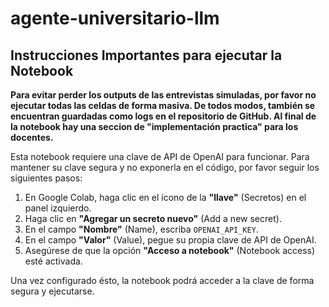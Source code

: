 # agente-universitario-llm

## **Instrucciones Importantes para ejecutar la Notebook**

**Para evitar perder los outputs de las entrevistas simuladas, por favor no ejecutar todas las celdas de forma masiva. De todos modos, también se encuentran guardadas como logs en el repositorio de GitHub. Al final de la notebook hay una seccion de "implementación practica" para los docentes.** 


Esta notebook requiere una clave de API de OpenAI para funcionar. Para mantener su clave segura y no exponerla en el código, por favor seguir los siguientes pasos:

1.  En Google Colab, haga clic en el ícono de la **"llave"** (Secretos) en el panel izquierdo.
2.  Haga clic en **"Agregar un secreto nuevo"** (Add a new secret).
3.  En el campo **"Nombre"** (Name), escriba `OPENAI_API_KEY`.
4.  En el campo **"Valor"** (Value), pegue su propia clave de API de OpenAI.
5.  Asegúrese de que la opción **"Acceso a notebook"** (Notebook access) esté activada.

Una vez configurado ésto, la notebook podrá acceder a la clave de forma segura y ejecutarse.
